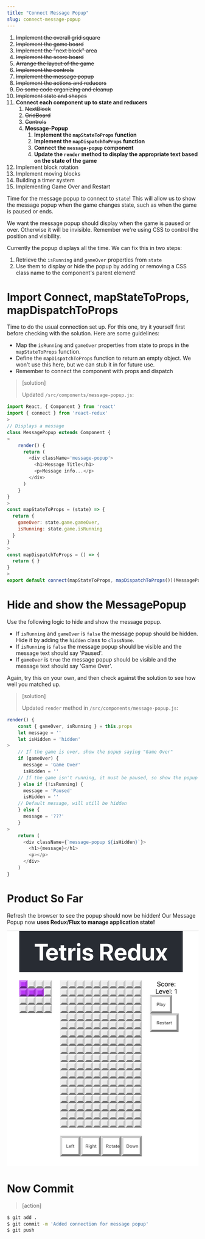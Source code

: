 ```yaml
---
title: "Connect Message Popup"
slug: connect-message-popup
---
```


1. ~~Implement the overall grid square~~
1. ~~Implement the game board~~
1. ~~Implement the "next block" area~~
1. ~~Implement the score board~~
1. ~~Arrange the layout of the game~~
1. ~~Implement the controls~~
1. ~~Implement the message popup~~
1. ~~Implement the actions and reducers~~
1. ~~Do some code organizing and cleanup~~
1. ~~Implement state and shapes~~
1. **Connect each component up to state and reducers**
    1. ~~NextBlock~~
    1. ~~GridBoard~~
    1. ~~Controls~~
    1. **Message-Popup**
        1. **Implement the `mapStateToProps` function**
        1. **Implement the `mapDispatchToProps` function**
        1. **Connect the `message-popup` component**
        1. **Update the `render` method to display the appropriate text based on the state of the game**
1. Implement block rotation
1. Implement moving blocks
1. Building a timer system
1. Implementing Game Over and Restart

Time for the message popup to connect to `state`! This will allow us to show the message popup when the game changes state, such as when the game is paused or ends.

We want the message popup should display when the game is paused or over. Otherwise it will be invisible. Remember we're using CSS to control the position and visibility.

Currently the popup displays all the time. We can fix this in two steps:

1. Retrieve the `isRunning` and `gameOver` properties from `state`
1. Use them to display or hide the popup by adding or removing a CSS class name to the component's parent element!

# Import Connect, mapStateToProps, mapDispatchToProps

Time to do the usual connection set up. For this one, try it yourself first before checking with the solution. Here are some guidelines:

- Map the `isRunning` and `gameOver` properties from state to props in the `mapStateToProps` function.
- Define the `mapDispatchToProps` function to return an empty object. We won't use this here, but we can stub it in for future use.
- Remember to connect the component with props and dispatch

> [solution]
>
> Updated `/src/components/message-popup.js`:
>
```js
import React, { Component } from 'react'
import { connect } from 'react-redux'
>
// Displays a message
class MessagePopup extends Component {
>
    render() {
      return (
        <div className='message-popup'>
          <h1>Message Title</h1>
          <p>Message info...</p>
        </div>
      )
    }
}
>
const mapStateToProps = (state) => {
  return {
    gameOver: state.game.gameOver,
    isRunning: state.game.isRunning
  }
}
>
const mapDispatchToProps = () => {
  return { }
}
>
export default connect(mapStateToProps, mapDispatchToProps())(MessagePopup)
```

# Hide and show the MessagePopup

Use the following logic to hide and show the message popup.

- If `isRunning` and `gameOver` is `false` the message popup
should be hidden. Hide it by adding the `hidden` class to
`className`.
- If `isRunning` is `false` the message popup should be visible
and the message text should say 'Paused'.
- If `gameOver` is `true` the message popup should be visible
and the message text should say 'Game Over'.

Again, try this on your own, and then check against the solution to see how well you matched up.

> [solution]
>
> Updated `render` method in `/src/components/message-popup.js`:
>
```js
render() {
    const { gameOver, isRunning } = this.props
    let message = ''
    let isHidden = 'hidden'
>
    // If the game is over, show the popup saying "Game Over"
    if (gameOver) {
      message = 'Game Over'
      isHidden = ''
    // If the game isn't running, it must be paused, so show the popup saying "Paused"
    } else if (!isRunning) {
      message = 'Paused'
      isHidden = ''
    // Default message, will still be hidden
    } else {
      message = '???'
    }
>
    return (
      <div className={`message-popup ${isHidden}`}>
        <h1>{message}</h1>
        <p></p>
      </div>
    )
}
```

# Product So Far

Refresh the browser to see the popup should now be hidden! Our Message Popup now **uses Redux/Flux to manage application state!**

![hidden-popup](assets/hidden-popup.png)

# Now Commit

>[action]
>
```bash
$ git add .
$ git commit -m 'Added connection for message popup'
$ git push
```
